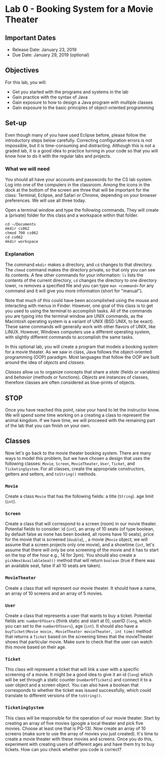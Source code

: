 # Lab 0 - Booking System for a Movie Theater

## Important Dates

* Release Date: January 23, 2019
* Due Date: January 29, 2019 (optional)


## Objectives

For this lab, you will:
* Get you started with the programs and systems in the lab
* Gain practice with the syntax of Java
* Gain exposure to how to design a Java program with multiple classes
* Gain exposure to the basic principles of object-oriented programming


## Set-up

Even though many of you have used Eclipse before, please follow the introductory steps below carefully.
Correcting configuration errors is not impossible, but it is time-consuming and distracting. Although this is not a graded lab, it is a good idea to practice turning in your code so that you will know how to do it with the regular labs and projects.

### What we will need

You should all have your accounts and passwords for the CS lab system. Log into one of the computers
in the classroom. Among the icons in the dock at the bottom of the screen are three that will be
important for the class: Terminal, Eclipse, and Safari or Chrome, depending on your browser preferences. We will use all three today.

Open a terminal window and type the following commands. They will create a (private) folder for this
class and a workspace within that folder.

``` 
cd ~/Documents
mkdir cs062
chmod 700 cs062
cd cs062
mkdir workspace
```

### Explanation

The command `mkdir` makes a directory, and `cd` changes to that directory. The `chmod`
command makes the directory private, so that only you can see its contents. A few other commands
for your information: `ls` lists the contents of the current directory, `cd` changes the directory to one directory lower, `rm` removes a specified file and you can type `man <command>` for any command and it
will give you more information (short for "manual").

Note that much of this could have been accomplished using the mouse and interacting with menus in Finder. However, one goal of this class is to get you used to using the terminal to accomplish tasks. All of the
commands you are typing into the terminal window are UNIX commands, as the Macintosh operating system is a variant of UNIX (BSD UNIX, to be exact). These same commands will generally work with other flavors of UNIX, like LINUX. However, Windows computers use a different operating system, with slightly different commands to accomplish the same tasks.

In this optional lab, you will create a program that models a booking system for a movie theater. As we saw in class, Java follows the object-oriented programming (OOP) paradigm. Most languages that follow the OOP are built around the idea of *objects* and *classes*. 

*Classes* allow us to organize concepts that share a *state* (fields or variables) and *behavior* (methods or functions). *Objects* are instances of classes, therefore classes are often considered as blue-prints of objects.

## STOP

Once you have reached this point, raise your hand to let the instructor know. We will spend some time working on a creating a class to represent the animal kingdom. If we have time, we will proceeed with the remaining part of the lab that you can finish on your own.


## Classes

Now let's go back to the movie theater booking system. There are many ways to model this problem, but we have chosen a design that uses the following classes: `Movie`, `Screen`, `MovieTheater`, `User`, `Ticket`, and `TicketingSystem`. For all classes, create the appropriate constructors, getters and setters, and `toString()` methods.


### `Movie`

Create a class `Movie` that has the following fields: a title (`String`). age limit (`int`). 

### `Screen`

Create a class that will correspond to a screen (room) in our movie theater. Potential fields to consider: id (`int`), an array of 10 seats (of type boolean, by default false as none has been booked, all rooms have 10 seats), price for the movie that is screened (`double`), , a movie (`Movie` object, we will assume that a screen projects only one movie), and a showtime (`int`, let's assume that there will only be one screening of the movie and it has to start on the top of the hour e.g., 14 for 2pm). You should also create a `pickNextAvailableSeat()` method that will return `boolean` (true if there was an available seat, false if all 10 seats are taken).

### `MovieTheater`

Create a class that will represent our movie theater. It should have a name, an array of 10 screens and an array of 5 movies. 

### `User`

Create a class that represents a user that wants to buy a ticket. Potential fields are: `numberOfUsers` (think static and start at 0), userID (`long`, which you can set to the `numberOfUsers`), age (`int`). It should also have a `buyTicket(Movie movie, MovieTheater movieTheater, int time)` method that returns a `Ticket` based on the screening times that the movieTheater shows that particular movie. Make sure to check that the user can watch this movie based on their age.

### `Ticket`

This class will represent a ticket that will link a user with a specific screening of a movie. It might be a good idea to give it an id (`long`) which will be set through a static counter (`numberOfTickets`) and connect it to a user object and a screen object. You can also have a boolean that corresponds to whether the ticket was issued successfully, which could translate to different versions of the `toString()`.


### `TicketingSystem`
This class will be responsible for the operation of our movie theater.
Start by creating an array of five movies (google a local theater and pick five movies. Choose at least one that is PG-13). Now create an array of 10 screens (make sure to use the array of movies you just created). It's time to create a movie theater with these movies and screens. Once you do this, experiment with creating users of different ages and have them try to buy tickets. How can you check whether you code is correct?


